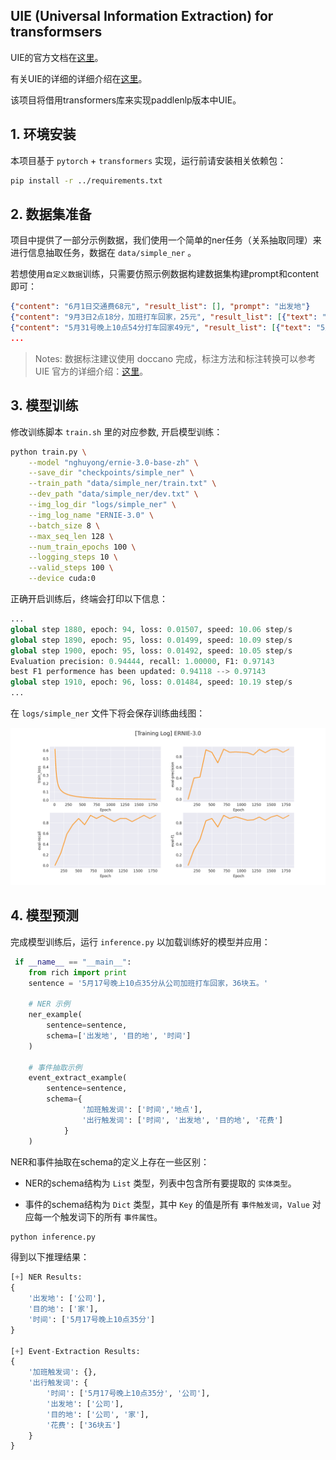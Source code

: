 ## UIE (Universal Information Extraction) for transformsers

UIE的官方文档在[这里](https://github.com/PaddlePaddle/PaddleNLP/tree/develop/model_zoo/uie)。

有关UIE的详细的详细介绍在[这里](https://zhuanlan.zhihu.com/p/589054073)。

该项目将借用transformers库来实现paddlenlp版本中UIE。

## 1. 环境安装

本项目基于 `pytorch` + `transformers` 实现，运行前请安装相关依赖包：

```sh
pip install -r ../requirements.txt
```

## 2. 数据集准备

项目中提供了一部分示例数据，我们使用一个简单的ner任务（关系抽取同理）来进行信息抽取任务，数据在 `data/simple_ner` 。

若想使用`自定义数据`训练，只需要仿照示例数据构建数据集构建prompt和content即可：

```json
{"content": "6月1日交通费68元", "result_list": [], "prompt": "出发地"}
{"content": "9月3日2点18分，加班打车回家，25元", "result_list": [{"text": "家", "start": 15, "end": 16}], "prompt": "目的地"}
{"content": "5月31号晚上10点54分打车回家49元", "result_list": [{"text": "5月31号晚上10点54分", "start": 0, "end": 13}], "prompt": "时间"}
...
```

> Notes: 数据标注建议使用 doccano 完成，标注方法和标注转换可以参考 UIE 官方的详细介绍：[这里](https://github.com/PaddlePaddle/PaddleNLP/tree/develop/model_zoo/uie#%E6%95%B0%E6%8D%AE%E6%A0%87%E6%B3%A8)。


## 3. 模型训练

修改训练脚本 `train.sh` 里的对应参数, 开启模型训练：

```sh
python train.py \
    --model "nghuyong/ernie-3.0-base-zh" \
    --save_dir "checkpoints/simple_ner" \
    --train_path "data/simple_ner/train.txt" \
    --dev_path "data/simple_ner/dev.txt" \
    --img_log_dir "logs/simple_ner" \
    --img_log_name "ERNIE-3.0" \
    --batch_size 8 \
    --max_seq_len 128 \
    --num_train_epochs 100 \
    --logging_steps 10 \
    --valid_steps 100 \
    --device cuda:0
```

正确开启训练后，终端会打印以下信息：

```python
...
global step 1880, epoch: 94, loss: 0.01507, speed: 10.06 step/s
global step 1890, epoch: 95, loss: 0.01499, speed: 10.09 step/s
global step 1900, epoch: 95, loss: 0.01492, speed: 10.05 step/s
Evaluation precision: 0.94444, recall: 1.00000, F1: 0.97143
best F1 performence has been updated: 0.94118 --> 0.97143
global step 1910, epoch: 96, loss: 0.01484, speed: 10.19 step/s
...
```

在 `logs/simple_ner` 文件下将会保存训练曲线图：

<img src='assets/train_log.png'></img>

## 4. 模型预测

完成模型训练后，运行 `inference.py` 以加载训练好的模型并应用：

```python
 if __name__ == "__main__":
    from rich import print
    sentence = '5月17号晚上10点35分从公司加班打车回家，36块五。'
    
    # NER 示例
    ner_example(
        sentence=sentence, 
        schema=['出发地', '目的地', '时间']
    )

    # 事件抽取示例
    event_extract_example(
        sentence=sentence, 
        schema={
                '加班触发词': ['时间','地点'],
                '出行触发词': ['时间', '出发地', '目的地', '花费']
            }
    )
```

NER和事件抽取在schema的定义上存在一些区别：

* NER的schema结构为 `List` 类型，列表中包含所有要提取的 `实体类型`。

* 事件的schema结构为 `Dict` 类型，其中 `Key` 的值是所有 `事件触发词`，`Value` 对应每一个触发词下的所有 `事件属性`。

```sh
python inference.py
```

得到以下推理结果：

```python
[+] NER Results: 
{
    '出发地': ['公司'], 
    '目的地': ['家'], 
    '时间': ['5月17号晚上10点35分']
}

[+] Event-Extraction Results: 
{
    '加班触发词': {},
    '出行触发词': {
        '时间': ['5月17号晚上10点35分', '公司'],
        '出发地': ['公司'],
        '目的地': ['公司', '家'],
        '花费': ['36块五']
    }
}
```
